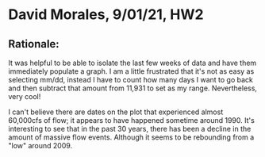 # David Morales, 9/01/21, HW2
## Rationale:
It was helpful to be able to isolate the last few weeks of data and have them immediately populate a graph. I am a little frustrated that it's not as easy as selecting mm/dd, instead I have to count how many days I want to go back and then subtract that amount from 11,931 to set as my range. Nevertheless, very cool!

I can't believe there are dates on the plot that experienced almost 60,000cfs of flow; it appears to have happened sometime around 1990. It's interesting to see that in the past 30 years, there has been a decline in the amount of massive flow events. Although it seems to be rebounding from a "low" around 2009.